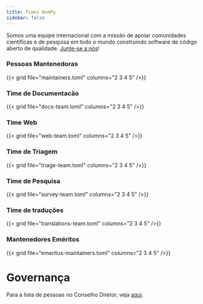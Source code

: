 ```yaml
---
title: Times NumPy
sidebar: false
---
```


Somos uma equipe internacional com a missão de apoiar comunidades científicas e de pesquisa em todo o mundo construindo software de código aberto de qualidade.
[Junte-se a nós](/contribute)!

### Pessoas Mantenedoras

{{< grid file="maintainers.toml" columns="2 3 4 5" />}}

### Time de Documentacão

{{< grid file="docs-team.toml" columns="2 3 4 5" />}}

### Time Web

{{< grid file="web-team.toml" columns="2 3 4 5" />}}

### Time de Triagem

{{< grid file="triage-team.toml" columns="2 3 4 5" />}}

### Time de Pesquisa

{{< grid file="survey-team.toml" columns="2 3 4 5" />}}

### Time de traduções

{{< grid file="translations-team.toml" columns="2 3 4 5" />}}

### Mantenedores Eméritos

{{< grid file="emeritus-maintainers.toml" columns="2 3 4 5" />}}

# Governança

Para a lista de pessoas no Conselho Diretor, veja [aqui](https://numpy.org/devdocs/dev/governance/people.html).
